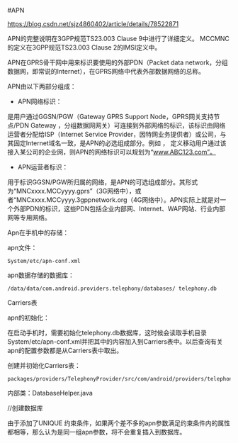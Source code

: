 #APN

https://blog.csdn.net/sjz4860402/article/details/78522871


APN的完整说明在3GPP规范TS23.003 Clause 9中进行了详细定义。
MCCMNC的定义在3GPP规范TS23.003 Clause 2的IMSI定义中。

APN在GPRS骨干网中用来标识要使用的外部PDN（Packet data network，分组数据网，即常说的Internet），在GPRS网络中代表外部数据网络的总称。

APN由以下两部分组成：

- APN网络标识：

是用户通过GGSN/PGW（Gateway GPRS Support Node，GPRS网关支持节点/PDN Gateway ，分组数据网网关）可连接到外部网络的标识，该标识由网络运营者分配给ISP（Internet Service Provider，因特网业务提供者）或公司，与其固定Internet域名一致，是APN的必选组成部分。例如 ， 定义移动用户通过该接入某公司的企业网，则APN的网络标识可以规划为“www.ABC123.com”。

- APN运营者标识：

用于标识GGSN/PGW所归属的网络，是APN的可选组成部分。其形式为“MNCxxxx.MCCyyyy.gprs”（3G网络中），或者“MNCxxxx.MCCyyyy.3gppnetwork.org（4G网络中）。APN实际上就是对一个外部PDN的标识，这些PDN包括企业内部网、Internet、WAP网站、行业内部网等专用网络。


Apn在手机中的存储：

apn文件：

	System/etc/apn-conf.xml

apn数据存储的数据库：
	
	/data/data/com.android.providers.telephony/databases/ telephony.db

Carriers表

apn的初始化：

在启动手机时，需要初始化telephony.db数据库，这时候会读取手机目录System/etc/apn-conf.xml并把其中的内容加入到Carriers表中。以后查询有关apn的配置参数都是从Carriers表中取出。

创建并初始化Carriers表：
	
	packages/providers/TelephonyProvider/src/com/android/providers/telephony/TelephonyProvider.java

内部类：DatabaseHelper.java

//创建数据库

由于添加了UNIQUE 约束条件，如果两个差不多的apn参数满足约束条件内的属性都相等，那么认为是同一组apn参数，将不会重复插入到数据库。






